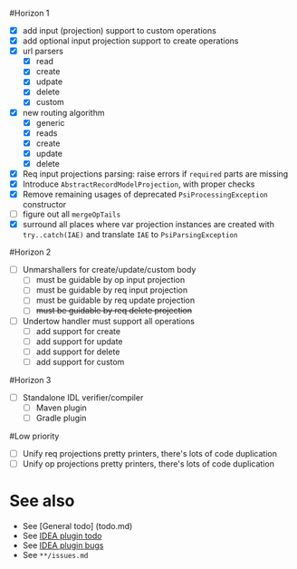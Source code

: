 #Horizon 1
- [x] add input (projection) support to custom operations
- [x] add optional input projection support to create operations
- [x] url parsers
  - [x] read
  - [x] create
  - [x] udpate
  - [x] delete
  - [x] custom
- [x] new routing algorithm
  - [x] generic
  - [x] reads
  - [x] create
  - [x] update
  - [x] delete
- [x] Req input projections parsing: raise errors if `required` parts are missing
- [x] Introduce `AbstractRecordModelProjection`, with proper checks
- [x] Remove remaining usages of deprecated `PsiProcessingException` constructor
- [ ] figure out all `mergeOpTails`
- [x] surround all places where var projection instances are created with `try..catch(IAE)` and translate `IAE` to `PsiParsingException`

#Horizon 2
- [ ] Unmarshallers for create/update/custom body
  - [ ] must be guidable by op input projection
  - [ ] must be guidable by req input projection
  - [ ] must be guidable by req update projection
  - [ ] ~~must be guidable by req delete projection~~
- [ ] Undertow handler must support all operations
  - [ ] add support for create
  - [ ] add support for update
  - [ ] add support for delete
  - [ ] add support for custom
  
#Horizon 3
- [ ] Standalone IDL verifier/compiler
  - [ ] Maven plugin
  - [ ] Gradle plugin

#Low priority
- [ ] Unify req projections pretty printers, there's lots of code duplication
- [ ] Unify op projections pretty printers, there's lots of code duplication
  
# See also
- See [General todo] (todo.md)
- See [IDEA plugin todo](idea-plugin/todo.md)
- See [IDEA plugin bugs](idea-plugin/bugs.md)
- See `**/issues.md`
